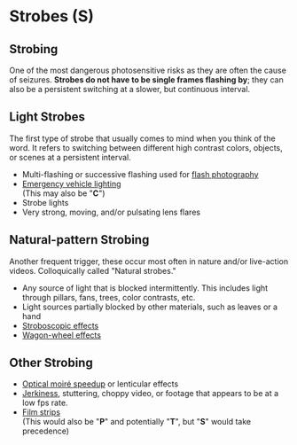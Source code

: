 # Strobes (**S**)

## Strobing
One of the most dangerous photosensitive risks as they are often the cause of seizures.
**Strobes do __not__ have to be single frames flashing by**; they can also be a persistent switching at a slower, but continuous interval. 

## Light Strobes
The first type of strobe that usually comes to mind when you think of the word. It refers to switching between different high contrast colors, objects, or scenes at a persistent interval.

- Multi-flashing or successive flashing used for [flash photography](https://en.wikipedia.org/wiki/Flash_(photography))
- [Emergency vehicle lighting](https://en.wikipedia.org/wiki/Emergency_vehicle_lighting)     
(This may also be "**C**")
- Strobe lights
- Very strong, moving, and/or pulsating lens flares

## Natural-pattern Strobing
Another frequent trigger, these occur most often in nature and/or live-action videos. Colloquically called "Natural strobes."

- Any source of light that is blocked intermittently. This includes light through pillars, fans, trees, color contrasts, etc.
- Light sources partially blocked by other materials, such as leaves or a hand
- [Stroboscopic effects](https://en.wikipedia.org/wiki/Stroboscopic_effect)
- [Wagon-wheel effects](https://en.wikipedia.org/wiki/Wagon-wheel_effect)

## Other Strobing
- [Optical moiré speedup](https://en.wikipedia.org/wiki/Line_moir%C3%A9#Speedup_of_movements_with_moir%C3%A9) or lenticular effects
- [Jerkiness](https://en.wikipedia.org/wiki/Jerkiness), stuttering, choppy video, or footage that appears to be at a low fps rate.
- [Film strips](https://www.youtube.com/watch?v=xYF4dK5HATo)    
(This would also be "**P**" and potentially "**T**", but "**S**" would take precedence)
